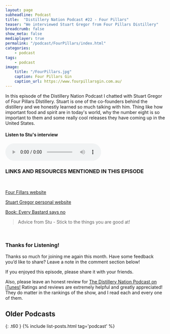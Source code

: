 ```yaml
---
layout: page
subheadline: Podcast
title:  "Distillery Nation Podcast #22 - Four Pillars"
teaser: "We interviewed Stuart Gregor from Four Pillars Distillery"
breadcrumb: false
show_meta: false
mediaplayer: true
permalink: "/podcast/FourPillars/index.html"
categories:
    - podcast
tags:
    - podcast
image:
    title: "/FourPillars.jpg"
    caption: Four Pillars Gin
    caption_url: https://www.fourpillarsgin.com.au/
---
```

In this episode of the Distillery Nation Podcast I chatted with Stuart Gregor of Four Pillars DIstillery. Stuart is one of the co-founders behind the distillery and we honestly learned so much talking with him. Thing like how important food and spirit are in today's world, why the number eight is so important to them and some really cool releases they have coming up in the United States.



<h4>Listen to Stu's interview</h4>
<audio src="http://www.mastrogiannisdistillery.com/distillerynation/2017/022-DNP-FourPillars.mp3" type="audio/mp3" controls="controls"></audio>


<h3>LINKS AND RESOURCES MENTIONED IN THIS EPISODE</h3>
<br>

[Four Fillars website][1]

[Stuart Gregor personal website][2]

[Book: Every Bastard says no][3]


<blockquote>Advice from Stu -  Stick to the things you are good at!</blockquote>

 [1]: https://www.fourpillarsgin.com.au/
 [2]: https://stuartgregor.com/about/
 [3]: https://www.goodreads.com/book/show/11422699-every-bastard-says-no
 

<br>
<h3>Thanks for Listening!</h3>

Thanks so much for joining me again this month. Have some feedback you’d like to share? Leave a note in the comment section below!

If you enjoyed this episode, please share it with your friends.

Also, please leave an honest review for [The Distillery Nation Podcast on iTunes!][5] Ratings and reviews are extremely helpful and greatly appreciated! They do matter in the rankings of the show, and I read each and every one of them.


[5]: https://itunes.apple.com/us/podcast/distillery-nation-podcast/id1040367741


## Older Podcasts
{: .t60 }
{% include list-posts.html tag='podcast' %}